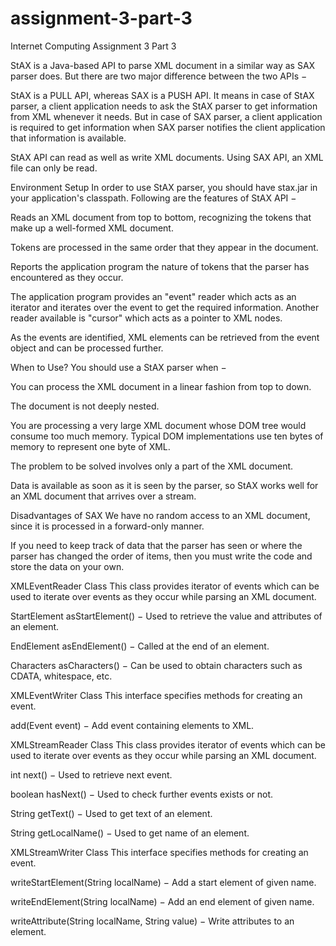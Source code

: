 # assignment-3-part-3
Internet Computing Assignment 3 Part 3



StAX is a Java-based API to parse XML document in a similar way as SAX parser does. But there are two major difference between the two APIs −

StAX is a PULL API, whereas SAX is a PUSH API. It means in case of StAX parser, a client application needs to ask the StAX parser to get information from XML whenever it needs. But in case of SAX parser, a client application is required to get information when SAX parser notifies the client application that information is available.

StAX API can read as well as write XML documents. Using SAX API, an XML file can only be read.

Environment Setup
In order to use StAX parser, you should have stax.jar in your application's classpath.
Following are the features of StAX API −

Reads an XML document from top to bottom, recognizing the tokens that make up a well-formed XML document.

Tokens are processed in the same order that they appear in the document.

Reports the application program the nature of tokens that the parser has encountered as they occur.

The application program provides an "event" reader which acts as an iterator and iterates over the event to get the required information. Another reader available is "cursor" which acts as a pointer to XML nodes.

As the events are identified, XML elements can be retrieved from the event object and can be processed further.

When to Use?
You should use a StAX parser when −

You can process the XML document in a linear fashion from top to down.

The document is not deeply nested.

You are processing a very large XML document whose DOM tree would consume too much memory. Typical DOM implementations use ten bytes of memory to represent one byte of XML.

The problem to be solved involves only a part of the XML document.

Data is available as soon as it is seen by the parser, so StAX works well for an XML document that arrives over a stream.

Disadvantages of SAX
We have no random access to an XML document, since it is processed in a forward-only manner.

If you need to keep track of data that the parser has seen or where the parser has changed the order of items, then you must write the code and store the data on your own.

XMLEventReader Class
This class provides iterator of events which can be used to iterate over events as they occur while parsing an XML document.

StartElement asStartElement() − Used to retrieve the value and attributes of an element.

EndElement asEndElement() − Called at the end of an element.

Characters asCharacters() − Can be used to obtain characters such as CDATA, whitespace, etc.

XMLEventWriter Class
This interface specifies methods for creating an event.

add(Event event) − Add event containing elements to XML.

XMLStreamReader Class
This class provides iterator of events which can be used to iterate over events as they occur while parsing an XML document.

int next() − Used to retrieve next event.

boolean hasNext() − Used to check further events exists or not.

String getText() − Used to get text of an element.

String getLocalName() − Used to get name of an element.

XMLStreamWriter Class
This interface specifies methods for creating an event.

writeStartElement(String localName) − Add a start element of given name.

writeEndElement(String localName) − Add an end element of given name.

writeAttribute(String localName, String value) − Write attributes to an element.
